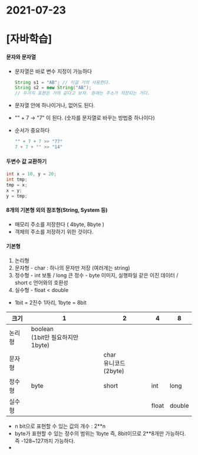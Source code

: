 # 2021-07-23

# [자바학습]

#### 문자와 문자열

- 문자열은 바로 변수 지정이 가능하다

  ```java
  String s1 = "AB"; // 이걸 거의 사용한다.
  String s2 = new String("AB");
  // 두가지 표현은 거의 같다고 보자. 원래는 주소가 저장되는 거다.
  ```

- 문자열 안에 하나이거나, 없어도 된다.

- "" + 7  → "7" 이 된다. (숫자를 문자열로 바꾸는 방법중 하나이다)

- 순서가 중요하다

  ```JAVA
  "" + 7 + 7 >> "77"
  7 + 7 + "" >> "14"
  ```



#### 두변수 값 교환하기

```java
int x = 10, y = 20;
int tmp;
tmp = x;
x = y;
y = tmp;
```



#### 8개의 기본형 외의 참조형(String, System 등)

- 매모리 주소를 저장한다 ( 4byte, 8byte )
- 객체의 주소를 저장하기 위한 것이다.

#### 기본형

1. 논리형
2. 문자형 - char : 하나의 문자만 저장 (여러개는 string)
3. 정수형 - int 보통 / long 큰 정수 - byte 이미지, 실행파일 같은 이진 데이터 / short c 언어와의 호환성
4. 실수형 - float < double

- 1bit = 2진수 1자리, 1byte = 8bit

| 크기   | 1                                      | 2                         | 4     | 8      |
| ------ | -------------------------------------- | ------------------------- | ----- | ------ |
| 논리형 | boolean<br />(1bit만 필요하지만 1byte) |                           |       |        |
| 문자형 |                                        | char<br />유니코드(2byte) |       |        |
| 정수형 | byte                                   | short                     | int   | long   |
| 실수형 |                                        |                           | float | double |

- n bit으로 표현할 수 있는 값의 개수 : 2**n
- byte가 표현할 수 있는 정수의 범위는 1byte 즉, 8bit이므로 2**8개만 가능하다. 즉 -128~127까지 가능하다.
- 
